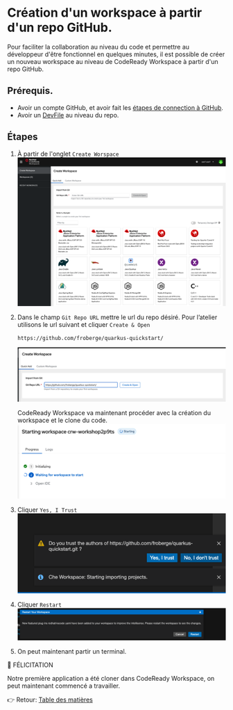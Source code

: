 # Création d'un workspace à partir d'un repo GitHub.

Pour faciliter la collaboration au niveau du code et permettre au développeur d'être fonctionnel en quelques minutes, il est possible de créer un nouveau workspace au niveau de CodeReady Workspace à partir d'un repo GitHub.

## Prérequis.
* Avoir un compte GitHub, et avoir fait les [étapes de connection à GitHub](docs/github-private.md).
* Avoir un [DevFile](https://devfile.io/docs/devfile/2.1.0/user-guide/index.html) au niveau du repo.



## Étapes
1. À partir de l'onglet `Create Worspace`
![Create Workspace](images/crw-create-workspace.png)

2. Dans le champ `Git Repo URL` mettre le url du repo désiré. Pour l’atelier utilisons le url suivant et cliquer `Create & Open`
    ```
    https://github.com/froberge/quarkus-quickstart/
    ```
    ![Clone Repo](images/github-repo-url.png)

    CodeReady Workspace va maintenant procéder avec la création du workspace et le clone du code.
    ![Workspace creation Repo](images/ocp-cli-workspace-creation.png)


3. Cliquer `Yes, I Trust`
![Trust Workspace Author](images/trust-author-2.png)

4. Cliquer `Restart`
![vscode plugin](images/vscode-plugin.png)

5. On peut maintenant partir un terminal.


:tada: FÉLICITATION

Notre première application a été cloner dans CodeReady Workspace, on peut maintenant commencé a travailler.

:point_right: Retour: [Table des matières](../README.md#table-des-matières)